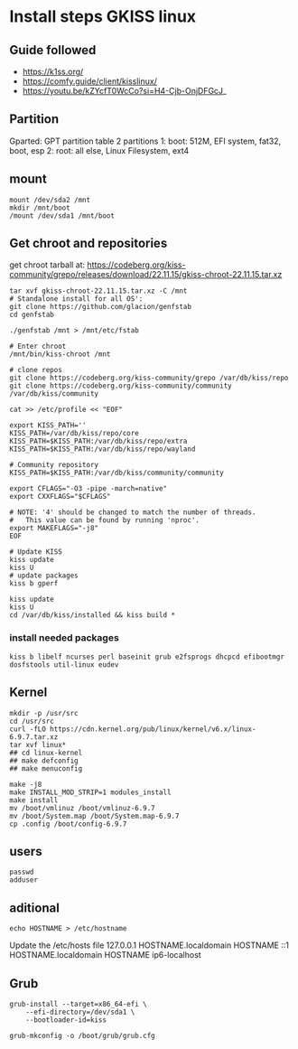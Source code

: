 # Install steps GKISS linux

## Guide followed
- https://k1ss.org/
- https://comfy.guide/client/kisslinux/
- https://youtu.be/kZYcfT0WcCo?si=H4-Cjb-OnjDFGcJ_

## Partition
Gparted:
    GPT partition table
    2 partitions
        1: boot: 512M, EFI system, fat32, boot, esp
        2: root: all else, Linux Filesystem, ext4
    
## mount
```
mount /dev/sda2 /mnt
mkdir /mnt/boot
/mount /dev/sda1 /mnt/boot
```

## Get chroot and repositories
get chroot tarball at: https://codeberg.org/kiss-community/grepo/releases/download/22.11.15/gkiss-chroot-22.11.15.tar.xz

```
tar xvf gkiss-chroot-22.11.15.tar.xz -C /mnt
# Standalone install for all OS':
git clone https://github.com/glacion/genfstab
cd genfstab

./genfstab /mnt > /mnt/etc/fstab

# Enter chroot
/mnt/bin/kiss-chroot /mnt

# clone repos
git clone https://codeberg.org/kiss-community/grepo /var/db/kiss/repo
git clone https://codeberg.org/kiss-community/community /var/db/kiss/community
```
```
cat >> /etc/profile << "EOF"

export KISS_PATH=''
KISS_PATH=/var/db/kiss/repo/core
KISS_PATH=$KISS_PATH:/var/db/kiss/repo/extra
KISS_PATH=$KISS_PATH:/var/db/kiss/repo/wayland

# Community repository
KISS_PATH=$KISS_PATH:/var/db/kiss/community/community

export CFLAGS="-O3 -pipe -march=native"
export CXXFLAGS="$CFLAGS"

# NOTE: '4' should be changed to match the number of threads.
# 	This value can be found by running 'nproc'.
export MAKEFLAGS="-j8"
EOF
```
```
# Update KISS
kiss update
kiss U
# update packages
kiss b gperf

kiss update
kiss U
cd /var/db/kiss/installed && kiss build *
```
### install needed packages
```
kiss b libelf ncurses perl baseinit grub e2fsprogs dhcpcd efibootmgr dosfstools util-linux eudev
```

## Kernel
```
mkdir -p /usr/src
cd /usr/src
curl -fLO https://cdn.kernel.org/pub/linux/kernel/v6.x/linux-6.9.7.tar.xz
tar xvf linux*
## cd linux-kernel
## make defconfig
## make menuconfig

make -j8
make INSTALL_MOD_STRIP=1 modules_install
make install
mv /boot/vmlinuz /boot/vmlinuz-6.9.7
mv /boot/System.map /boot/System.map-6.9.7
cp .config /boot/config-6.9.7
```
## users
```
passwd
adduser 
```

## aditional
```
echo HOSTNAME > /etc/hostname
```

Update the /etc/hosts file
127.0.0.1  HOSTNAME.localdomain  HOSTNAME
::1        HOSTNAME.localdomain  HOSTNAME  ip6-localhost

## Grub
```
grub-install --target=x86_64-efi \
    --efi-directory=/dev/sda1 \
    --bootloader-id=kiss

grub-mkconfig -o /boot/grub/grub.cfg
```


